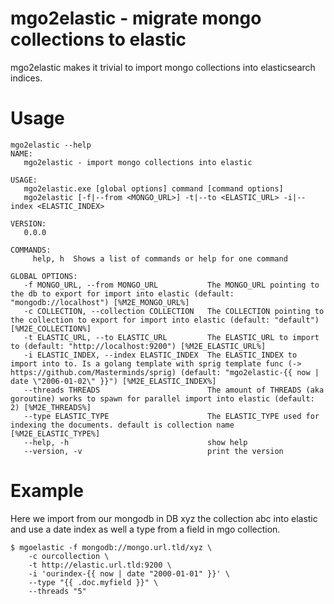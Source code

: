 # mgo2elastic - migrate mongo collections to elastic

mgo2elastic makes it trivial to import mongo collections into elasticsearch indices.

# Usage

```
mgo2elastic --help
NAME:
   mgo2elastic - import mongo collections into elastic

USAGE:
   mgo2elastic.exe [global options] command [command options]
   mgo2elastic [-f|--from <MONGO_URL>] -t|--to <ELASTIC_URL> -i|--index <ELASTIC_INDEX>

VERSION:
   0.0.0

COMMANDS:
     help, h  Shows a list of commands or help for one command

GLOBAL OPTIONS:
   -f MONGO_URL, --from MONGO_URL           The MONGO_URL pointing to the db to export for import into elastic (default: "mongodb://localhost") [%M2E_MONGO_URL%]
   -c COLLECTION, --collection COLLECTION   The COLLECTION pointing to the collection to export for import into elastic (default: "default") [%M2E_COLLECTION%]
   -t ELASTIC_URL, --to ELASTIC_URL         The ELASTIC_URL to import to (default: "http://localhost:9200") [%M2E_ELASTIC_URL%]
   -i ELASTIC_INDEX, --index ELASTIC_INDEX  The ELASTIC_INDEX to import into to. Is a golang template with sprig template func (-> https://github.com/Masterminds/sprig) (default: "mgo2elastic-{{ now |
date \"2006-01-02\" }}") [%M2E_ELASTIC_INDEX%]
   --threads THREADS                        The amount of THREADS (aka goroutine) works to spawn for parallel import into elastic (default: 2) [%M2E_THREADS%]
   --type ELASTIC_TYPE                      The ELASTIC_TYPE used for indexing the documents. default is collection name [%M2E_ELASTIC_TYPE%]
   --help, -h                               show help
   --version, -v                            print the version
```


# Example

Here we import from our mongodb in DB xyz the collection abc into elastic and use a date index as well a type from a field in mgo collection. 

```
$ mgoelastic -f mongodb://mongo.url.tld/xyz \
    -c ourcollection \
    -t http://elastic.url.tld:9200 \
    -i 'ourindex-{{ now | date "2000-01-01" }}' \
    --type "{{ .doc.myfield }}" \
    --threads "5"
```
